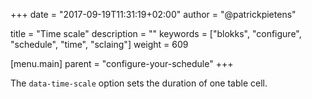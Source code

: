 +++
date            = "2017-09-19T11:31:19+02:00"
author          = "@patrickpietens"

title           = "Time scale"
description     = ""
keywords        = ["blokks", "configure", "schedule", "time", "sclaing"]
weight          = 609

[menu.main]
parent          = "configure-your-schedule"
+++

The `data-time-scale` option sets the duration of one table cell.